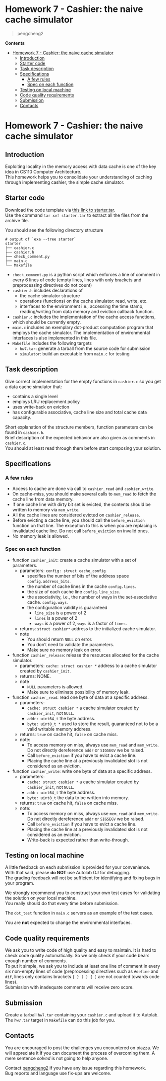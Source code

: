﻿Homework 7 - Cashier: the naive cache simulator
===============================================

> pengcheng2

**Contents**

*   [Homework 7 - Cashier: the naive cache simulator](about:blank#homework-7---cashier-the-naive-cache-simulator)
    *   [Introduction](about:blank#introduction)
    *   [Starter code](about:blank#starter-code)
    *   [Task description](about:blank#task-description)
    *   [Specifications](about:blank#specifications)
        *   [A few rules](about:blank#a-few-rules)
        *   [Spec on each function](about:blank#spec-on-each-function)
    *   [Testing on local machine](about:blank#testing-on-local-machine)
    *   [Code quality requirements](about:blank#code-quality-requirements)
    *   [Submission](about:blank#submission)
    *   [Contacts](about:blank#contacts)

Homework 7 - Cashier: the naive cache simulator
===============================================

Introduction
------------

Exploiting locality in the memory access with data cache is one of the key idea in CS110 Computer Architecture.  
This homework helps you to consolidate your understanding of caching through implementing cashier, the simple cache simulator.

Starter code
------------

Download the code template via [this link to starter.tar](https://toast-lab.sist.shanghaitech.edu.cn/starter.zip).  
Use the command `tar xvf starter.tar` to extract all the files from the archive file.

You should see the following directory structure

```
# output of `exa --tree starter`
starter
├── cashier.c
├── cashier.h
├── check_comment.py
├── main.c
└── Makefile
```

*   `check_comment.py` is a python script which enforces a line of comment in every 6 lines of code (empty lines, lines with only brackets and preprocessing directives do not count)
*   `cashier.h` includes declarations of
    *   the cache simulator structure
    *   operations (functions) on the cache simulator: read, write, etc.
    *   interfaces to the environment i.e., accessing the time stamp, reading/writing from data memory and eviction callback function.
*   `cashier.c` includes the implementation of the cache access functions, which should be currently empty.
*   `main.c` includes an exemplary dot-product computation program that employs the cache simulator. The implementation of environmental interfaces is also implemented in this file.
*   `Makefile` includes the following targets
    *   `hw7.tar`: generate a tarball from the source code for submission
    *   `simulator`: build an executable from `main.c` for testing

Task description
----------------

Give correct implementation for the empty functions in `cashier.c` so you get a data cache simulator that:

*   contains a single level
*   employs LRU replacement policy
*   uses write-back on eviction
*   has configurable associative, cache line size and total cache data capacity.

Short explanation of the structure members, function parameters can be found in `cashier.h`.  
Brief description of the expected behavior are also given as comments in `cashier.c`.  
You should at least read through them before start composing your solution.

Specifications
--------------

### A few rules

*   Access to cache are done via call to `cashier_read` and `cashier_write`.
*   On cache-miss, you should make several calls to `mem_read` to fetch the cache line from data memory.
*   If one cache line with dirty bit set is evicted, the contents should be written to memory via `mem_write`.
*   All the cache lines are considered evicted on `cashier_release`.
*   Before evicting a cache line, you should call the `before_eviction` function on that line. The exception to this is when you are replacing is invalidated cache line. Do not call `before_eviction` on invalid ones.
*   No memory leak is allowed.

### Spec on each function

*   function `cashier_init`: create a cache simulator with a set of parameters.
    *   parameters: `config: struct cache_config`
        *   specifies the number of bits of the address space `config.address_bits`.
        *   the number of cache lines in the cache `config.lines`.
        *   the size of each cache line `config.line_size`.
        *   the associativity, i.e., the number of ways in the set-associative cache. `config.ways`.
        *   the configuration validity is guaranteed
            *   `line_size` is a power of 2
            *   `lines` is a power of 2
            *   `ways` is a power of 2, `ways` is a factor of `lines`.
    *   returns: `struct cashier*` address to the initialized cache simulator.
    *   note
        *   You should return `NULL` on error.
        *   You don’t need to validate the parameters.
        *   Make sure no memory leak on error.
*   function `cashier_release`: release the resources allocated for the cache simulator.
    *   parameters: `cache: struct cashier *` address to a cache simulator created by `cashier_init`.
    *   returns: NONE.
    *   note
        *   `NULL` parameters is allowed.
        *   Make sure to eliminate possibility of memory leak.
*   function `cashier_read`: read one byte of data at a specific address.
    *   parameters:
        *   `cache: struct cashier *` a cache simulator created by `cashier_init`, not `NULL`.
        *   `addr: uint64_t` the byte address.
        *   `byte: uint8_t *` used to store the result, guaranteed not to be a valid writable memory address.
    *   returns: `true` on cache hit, `false` on cache miss.
    *   note:
        *   To access memory on miss, always use `mem_read` and `mem_write`. Do not directly dereference `addr` or `SIGSEGV` we be raised.
        *   Call `before_eviction` if you have to evict a cache line.
        *   Placing the cache line at a previously invalidated slot is not considered as an eviction.
*   function `cashier_write`: write one byte of data at a specific address.
    *   parameters:
        *   `cache: struct cashier *` a cache simulator created by `cashier_init`, not `NULL`.
        *   `addr: uint64_t` the byte address.
        *   `byte: uint8_t` the data to be written into memory.
    *   returns: `true` on cache hit, `false` on cache miss.
    *   note:
        *   To access memory on miss, always use `mem_read` and `mem_write`. Do not directly dereference `addr` or `SIGSEGV` we be raised.
        *   Call `before_eviction` if you have to evict a cache line.
        *   Placing the cache line at a previously invalidated slot is not considered as an eviction.
        *   Write-back is expected rather than write-through.

Testing on local machine
------------------------

A little feedback on each submission is provided for your convenience.  
With that said, please **do NOT** use Autolab OJ for debugging.  
The grading feedback will not be sufficient for identifying and fixing bugs in your program.

We strongly recommend you to construct your own test cases for validating the solution on your local machine.  
You really should do that every time before submission.

The `dot_test` function in `main.c` servers as an example of the test cases.

You are **not** expected to change the environmental interfaces.

Code quality requirements
-------------------------

We ask you to write code of high quality and easy to maintain. It is hard to check code quality automatically. So we only check if your code bears enough number of comments.  
To put it simple, we ask you to include at least one line of comment in every six non-empty lines of code (preprocessing directives such as `#define` and `#if`, lines only contains brackets `{ } ( ) [ ]` are not counted towards code lines).  
Submission with inadequate comments will receive zero score.

Submission
----------

Create a tarball `hw7.tar` containing your `cashier.c` and upload it to Autolab.  
The `hw7.tar` target in `Makefile` can do this job for you.

Contacts
--------

You are encouraged to post the challenges you encountered on piazza. We will appreciate it if you can document the process of overcoming them. A mere sentence _solved_ is not going to help anyone.

Contact [pengcheng2](mailto://pengcheng2ATshanghaitech.edu.cn) if you have any issue regarding this homework.  
Bug reports and language use fix-ups are welcome.